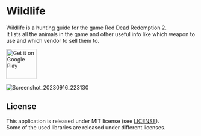 # Wildlife

Wildlife is a hunting guide for the game Red Dead Redemption 2.<br>
It lists all the animals in the game and other useful info like which weapon to use and which vendor to sell them to.

<p align="left">
<a href="[https://play.google.com/store/apps/details?id=fr.gaulupeau.apps.InThePoche](https://play.google.com/apps/test/lmm.wildlife/1)">
    <img alt="Get it on Google Play"
        height="80"
        src="https://play.google.com/intl/en_us/badges/images/generic/en_badge_web_generic.png" />
</a>  
  
![Screenshot_20230916_223130](https://github.com/leomarques/wildlife/assets/1104925/cd7c17be-5c44-40dd-8bc3-e269c4e991b6)

## License

This application is released under MIT license (see [LICENSE](LICENSE)).<br>
Some of the used libraries are released under different licenses.
